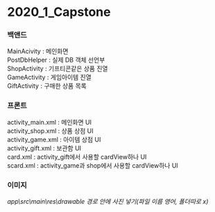 # 2020_1_Capstone
### 백앤드  
MainAcivity : 메인화면  
PostDbHelper : 실제 DB 객체 선언부  
ShopActivity : 기프티콘같은 상품 진열  
GameActivity : 게임아이템 진열  
GiftActivity : 구매한 상품 목록
### 프론트
activity_main.xml : 메인화면 UI  
activity_shop.xml : 상품 상점 UI  
activity_game.xml : 아이템 상점 UI  
activity_gift.xml : 보관함 UI  
card.xml : activity_gift에서 사용할 cardView하나 UI  
scard.xml : activity_game과 shop에서 사용할 cardView하나 UI  
### 이미지
<i>app\src\main\res\drawable 경로 안에 사진 넣기(파일 이름 영어, 폴더따로 x)</i>
